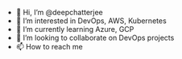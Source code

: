 - 👋 Hi, I’m @deepchatterjee
- 👀 I’m interested in DevOps, AWS, Kubernetes
- 🌱 I’m currently learning Azure, GCP
- 💞️ I’m looking to collaborate on DevOps projects
- 📫 How to reach me 

<!---
deepchatterjeevns/deepchatterjeevns is a ✨ special ✨ repository because its `README.md` (this file) appears on your GitHub profile.
You can click the Preview link to take a look at your changes.
--->
